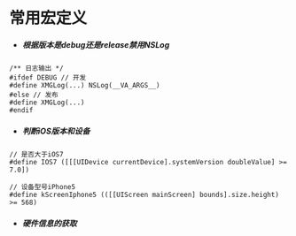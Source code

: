 # 常用宏定义

- ##### 根据版本是debug还是release禁用NSLog

```objc
/** 日志输出 */
#ifdef DEBUG // 开发
#define XMGLog(...) NSLog(__VA_ARGS__)
#else // 发布
#define XMGLog(...)
#endif
```


- ##### 判断iOS版本和设备

```objc
// 是否大于iOS7
#define IOS7 ([[[UIDevice currentDevice].systemVersion doubleValue] >= 7.0])

// 设备型号iPhone5
#define kScreenIphone5 (([[UIScreen mainScreen] bounds].size.height) >= 568)
```
- ##### 硬件信息的获取
